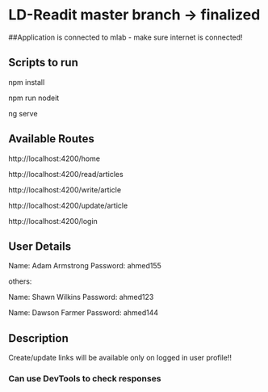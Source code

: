 # LD-Readit master branch -> finalized

##Application is connected to mlab - make sure internet is connected!

## Scripts to run

npm install

npm run nodeit

ng serve


## Available Routes

http://localhost:4200/home

http://localhost:4200/read/articles

http://localhost:4200/write/article

http://localhost:4200/update/article

http://localhost:4200/login


## User Details

Name: Adam Armstrong           Password: ahmed155

others:

Name: Shawn Wilkins           Password: ahmed123

Name: Dawson Farmer           Password: ahmed144

## Description

Create/update links will be available only on logged in user profile!! 

### Can use DevTools to check responses
